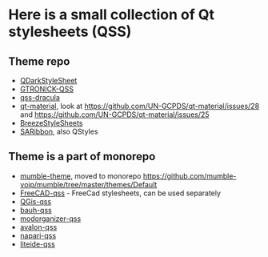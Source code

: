 # Here is a small collection of Qt stylesheets (QSS)

## Theme repo
- [QDarkStyleSheet](https://github.com/ColinDuquesnoy/QDarkStyleSheet)
- [GTRONICK-QSS](https://github.com/GTRONICK/QSS)
- [qss-dracula](https://github.com/Supremist/qss-dracula)
- [qt-material](https://github.com/UN-GCPDS/qt-material), look at https://github.com/UN-GCPDS/qt-material/issues/28 and https://github.com/UN-GCPDS/qt-material/issues/25
- [BreezeStyleSheets](https://github.com/Alexhuszagh/BreezeStyleSheets)
- [SARibbon](https://github.com/czyt1988/SARibbon), also QStyles
## Theme is a part of monorepo
- [mumble-theme](https://github.com/mumble-voip/mumble-theme), moved to monorepo https://github.com/mumble-voip/mumble/tree/master/themes/Default
- [FreeCAD-qss](https://github.com/FreeCAD/FreeCAD/tree/master/src/Gui/Stylesheets) - FreeCad stylesheets, can be used separately
- [QGis-qss](https://github.com/All4Gis/Load-QSS/tree/master/examples)
- [bauh-qss](https://github.com/vinifmor/bauh/tree/master/bauh/view/resources/style) 
- [modorganizer-qss](https://github.com/ModOrganizer2/modorganizer/tree/master/src/stylesheets)
- [avalon-qss](https://github.com/getavalon/core/tree/master/avalon/style)
- [napari-qss](https://github.com/napari/napari/tree/main/napari/_qt/qt_resources/styles)
- [liteide-qss](https://github.com/visualfc/liteide/tree/master/liteidex/deploy/liteapp/qss)
